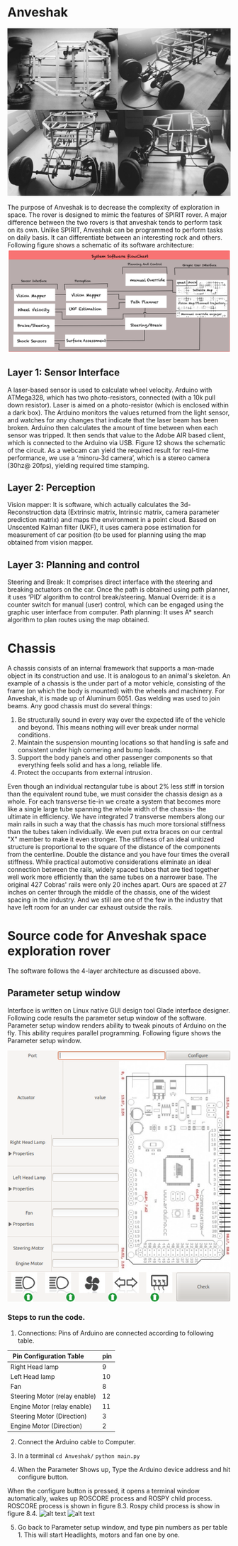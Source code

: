 # Anveshak
![alt text](https://github.com/Asheeshkrsharma/Anveshak/blob/master/images/comb.jpg "Logo Title Text 1")

The purpose of Anveshak is to decrease the complexity of exploration in space. The rover is
designed to mimic the features of SPIRIT rover. A major difference between the two rovers
is that anveshak tends to perform task on its own. Unlike SPIRIT, Anveshak can be
programmed to perform tasks on daily basis. It can differentiate between an interesting rock
and others.  Following figure shows a schematic of its software architecture:
![alt text](https://github.com/Asheeshkrsharma/Anveshak/blob/master/images/figure.png "Logo Title Text 1")

## Layer 1: Sensor Interface
A laser-based sensor is used to calculate wheel velocity. Arduino with ATMega328, which
has two photo-resistors, connected (with a 10k pull down resistor). Laser is aimed on a
photo-resistor (which is enclosed within a dark box). The Arduino monitors the values
returned from the light sensor, and watches for any changes that indicate that the laser beam
has been broken. Arduino then calculates the amount of time between when each sensor was
tripped. It then sends that value to the Adobe AIR based client, which is connected to the
Arduino via USB. Figure 12 shows the schematic of the circuit. As a webcam can yield the
required result for real-time performance, we use a ‘minoru-3d camera’, which is a stereo
camera (30hz@ 20fps), yielding required time stamping.

## Layer 2: Perception
Vision mapper: It is software, which actually calculates the 3d-Reconstruction data (Extrinsic
matrix, Intrinsic matrix, camera parameter prediction matrix) and maps the environment in a
point cloud. Based on Unscented Kalman filter (UKF), it uses camera pose estimation for
measurement of car position (to be used for planning using the map obtained from vision
mapper.

## Layer 3: Planning and control
Steering and Break: It comprises direct interface with the steering and breaking actuators on
the car. Once the path is obtained using path planner, it uses ‘PID’ algorithm to control
break/steering.
Manual Override: it is a counter switch for manual (user) control, which can be engaged
using the graphic user interface from computer.
Path planning: It uses A* search algorithm to plan routes using the map obtained.

# Chassis
A chassis consists of an internal framework that supports a man-made object in its
construction and use. It is analogous to an animal's skeleton. An example of a chassis is the
under part of a motor vehicle, consisting of the frame (on which the body is mounted) with the
wheels and machinery. For Anveshak, it is made up of Aluminum 6051. Gas welding was
used to join beams. Any good chassis must do several things:

1. Be structurally sound in every way over the expected life of the vehicle and
beyond. This means nothing will ever break under normal conditions.
2. Maintain the suspension mounting locations so that handling is safe and consistent
under high cornering and bump loads.
3. Support the body panels and other passenger components so that everything feels
solid and has a long, reliable life.
4. Protect the occupants from external intrusion.

Even though an individual rectangular tube is about 2% less stiff in torsion than the equivalent
round tube, we must consider the chassis design as a whole. For each transverse tie-in we
create a system that becomes more like a single large tube spanning the whole width of the
chassis- the ultimate in efficiency. We have integrated 7 transverse members along our main
rails in such a way that the chassis has much more torsional stiffness than the tubes taken
individually. We even put extra braces on our central "X" member to make it even stronger.
The stiffness of an ideal unitized structure is proportional to the square of the distance of the
components from the centerline. Double the distance and you have four times the overall
stiffness. While practical automotive considerations eliminate an ideal connection between the
rails, widely spaced tubes that are tied together well work more efficiently than the same tubes
on a narrower base. The original 427 Cobras' rails were only 20 inches apart. Ours are spaced
at 27 inches on center through the middle of the chassis, one of the widest spacing in the
industry. And we still are one of the few in the industry that have left room for an under car
exhaust outside the rails.

# Source code for Anveshak space exploration rover
The software follows the 4-layer architecture as discussed above.

## Parameter setup window
Interface is written on Linux native GUI design tool Glade interface designer. Following
code results the parameter setup window of the software. Parameter setup window renders
ability to tweak pinouts of Arduino on the fly. This ability requires parallel programming.
Following figure shows the Parameter setup window.

![alt text](https://github.com/Asheeshkrsharma/Anveshak/blob/master/images/Screenshot%20from%202012-10-28%2020_22_23.png "Logo Title Text 1")

### Steps to run the code.
 1. Connections: Pins of Arduino are connected according to following table.

| Pin Configuration Table       | pin|
|-------------------------------|----|
| Right Head lamp               | 9  |
| Left Head lamp                | 10 |
| Fan                           | 8  |
| Steering Motor (relay enable) | 12 |
| Engine Motor (relay enable)   | 11 |
| Steering Motor (Direction)    | 3  |
| Engine Motor (Direction)      | 2  |

2. Connect the Arduino cable to Computer.

3. In a terminal
   ```cd Anveshak/```
   ```python main.py```
4. When the Parameter Shows up, Type the Arduino device address and hit configure
button.

When the configure button is pressed, it opens a terminal window automatically, wakes up
ROSCORE process and ROSPY child process. ROSCORE process is shown in figure 8.3.
Rospy child process is show in figure 8.4.
![alt text](https://github.com/Asheeshkrsharma/Anveshak/blob/master/images/Screenshot%20from%202012-10-28%2020_25_01.png "Logo Title Text 1")
![alt text](https://github.com/Asheeshkrsharma/Anveshak/blob/master/images/Screenshot%20from%202012-10-28%2020_25_19.png "Logo Title Text 1")


5. Go back to Parameter setup window, and type pin numbers as per table 1. This will
start Headlights, motors and fan one by one.
